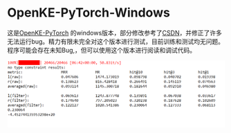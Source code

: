 # OpenKE-PyTorch-Windows

这是[OpenKE-PyTorch](https://github.com/thunlp/OpenKE) 的windows版本，部分修改参考了[CSDN](https://blog.csdn.net/wangdong1106/article/details/109597447)，并修正了许多无法运行bug。精力有限未完全对这个版本进行测试，目前训练和测试均无问题。程序可能会存在未知Bug,，但可以使用这个版本进行阅读和调试代码。


![image](https://github.com/sunke-github/OpenKE-Windows/blob/main/results.png)
